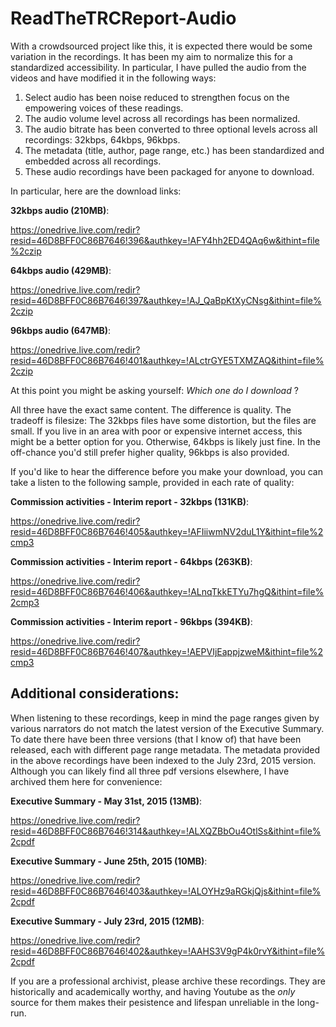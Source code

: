 ReadTheTRCReport-Audio
======================

With a crowdsourced project like this, it is expected there would be some variation in the recordings. It has been my aim
to normalize this for a standardized accessibility. In particular, I have pulled the audio from the videos and have
modified it in the following ways:

1. Select audio has been noise reduced to strengthen focus on the empowering voices of these readings.
1. The audio volume level across all recordings has been normalized.
1. The audio bitrate has been converted to three optional levels across all recordings: 32kbps, 64kbps, 96kbps.
1. The metadata (title, author, page range, etc.) has been standardized and embedded across all recordings.
1. These audio recordings have been packaged for anyone to download.

In particular, here are the download links:

**32kbps audio (210MB)**:

https://onedrive.live.com/redir?resid=46D8BFF0C86B7646!396&authkey=!AFY4hh2ED4QAq6w&ithint=file%2czip

**64kbps audio (429MB)**:

https://onedrive.live.com/redir?resid=46D8BFF0C86B7646!397&authkey=!AJ_QaBpKtXyCNsg&ithint=file%2czip

**96kbps audio (647MB)**:

https://onedrive.live.com/redir?resid=46D8BFF0C86B7646!401&authkey=!ALctrGYE5TXMZAQ&ithint=file%2czip

At this point you might be asking yourself: *Which one do I download* ?

All three have the exact same content. The difference is quality. The tradeoff is filesize: The 32kbps files
have some distortion, but the files are small. If you live in an area with poor or expensive internet access,
this might be a better option for you. Otherwise, 64kbps is likely just fine. In the off-chance you'd still
prefer higher quality, 96kbps is also provided.

If you'd like to hear the difference before you make your download, you can take a listen to the following
sample, provided in each rate of quality:

**Commission activities - Interim report - 32kbps (131KB)**:

https://onedrive.live.com/redir?resid=46D8BFF0C86B7646!405&authkey=!AFIiiwmNV2duL1Y&ithint=file%2cmp3

**Commission activities - Interim report - 64kbps (263KB)**:

https://onedrive.live.com/redir?resid=46D8BFF0C86B7646!406&authkey=!ALnqTkkETYu7hgQ&ithint=file%2cmp3

**Commission activities - Interim report - 96kbps (394KB)**:

https://onedrive.live.com/redir?resid=46D8BFF0C86B7646!407&authkey=!AEPVIjEappjzweM&ithint=file%2cmp3

Additional considerations:
--------------------------

When listening to these recordings, keep in mind the page ranges given by various narrators do not match
the latest version of the Executive Summary. To date there have been three versions (that I know of) that
have been released, each with different page range metadata. The metadata provided in the above recordings
have been indexed to the July 23rd, 2015 version. Although you can likely find all three pdf versions elsewhere,
I have archived them here for convenience:

**Executive Summary - May 31st, 2015 (13MB)**:

https://onedrive.live.com/redir?resid=46D8BFF0C86B7646!314&authkey=!ALXQZBbOu4OtlSs&ithint=file%2cpdf

**Executive Summary - June 25th, 2015 (10MB)**:

https://onedrive.live.com/redir?resid=46D8BFF0C86B7646!403&authkey=!ALOYHz9aRGkjQjs&ithint=file%2cpdf

**Executive Summary - July 23rd, 2015 (12MB)**:

https://onedrive.live.com/redir?resid=46D8BFF0C86B7646!402&authkey=!AAHS3V9gP4k0rvY&ithint=file%2cpdf

If you are a professional archivist, please archive these recordings. They are historically and academically worthy,
and having Youtube as the *only* source for them makes their pesistence and lifespan unreliable in the long-run.

